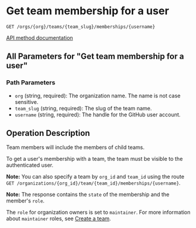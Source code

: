 # Get team membership for a user

`GET /orgs/{org}/teams/{team_slug}/memberships/{username}`

[API method documentation](https://docs.github.com/rest/teams/members#get-team-membership-for-a-user)

## All Parameters for "Get team membership for a user"

### Path Parameters

- `org` (string, required): The organization name. The name is not case sensitive.
- `team_slug` (string, required): The slug of the team name.
- `username` (string, required): The handle for the GitHub user account.

## Operation Description

Team members will include the members of child teams.

To get a user's membership with a team, the team must be visible to the authenticated user.

**Note:** You can also specify a team by `org_id` and `team_id` using the route `GET /organizations/{org_id}/team/{team_id}/memberships/{username}`.

**Note:**
The response contains the `state` of the membership and the member's `role`.

The `role` for organization owners is set to `maintainer`. For more information about `maintainer` roles, see [Create a team](https://docs.github.com/rest/teams/teams#create-a-team).
